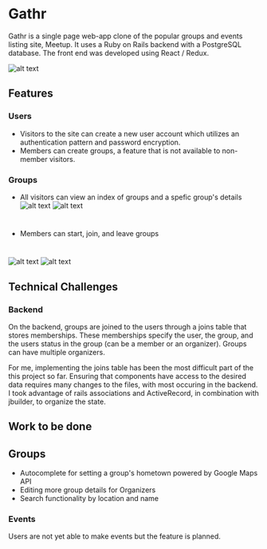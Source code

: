 # Gathr

Gathr is a single page web-app clone of the popular groups and events listing site, Meetup. It uses a Ruby on Rails backend with a PostgreSQL database. The front end was developed using React / Redux.


![alt text](https://s3.amazonaws.com/gathr-dc-seeds/Screen+Shot+2019-04-05+at+11.39.33+AM.png "Gathr Splash Page")

## Features

### Users

* Visitors to the site can create a new user account which utilizes an authentication pattern and password encryption. 
* Members can create groups, a feature that is not available to non-member visitors.

### Groups

* All visitors can view an index of groups and a spefic group's details
![alt text](https://s3.amazonaws.com/gathr-dc-seeds/Screen+Shot+2019-04-05+at+11.31.57+AM.png "Groups Index")
![alt text](https://s3.amazonaws.com/gathr-dc-seeds/Screen+Shot+2019-04-05+at+11.33.31+AM.png "Group Show")
#
#
* Members can start, join, and leave groups
#
#
![alt text](https://s3.amazonaws.com/gathr-dc-seeds/Screen+Shot+2019-04-05+at+11.36.53+AM.png "Groups Create")
![alt text](https://s3.amazonaws.com/gathr-dc-seeds/Screen+Shot+2019-04-05+at+11.34.51+AM.png "Groups Change Photo")

## Technical Challenges

### Backend
On the backend, groups are joined to the users through a joins table that stores memberships. These memberships specify the user, the group, and the users status in the group (can be a member or an organizer). Groups can have multiple organizers. 

For me, implementing the joins table has been the most difficult part of the this project so far. Ensuring that components have access to the desired data requires many changes to the files, with most occuring in the backend. 
I took advantage of rails associations and ActiveRecord, in combination with jbuilder, to organize the state. 


## Work to be done

## Groups
* Autocomplete for setting a group's hometown powered by Google Maps API
* Editing more group details for Organizers
* Search functionality by location and name

### Events
Users are not yet able to make events but the feature is planned.

